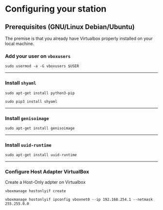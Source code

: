 # Configuring your station

## Prerequisites (GNU/Linux Debian/Ubuntu)

The premise is that you already have Virtualbox properly installed on your local machine.

### Add your user on `vboxusers`

```shell
sudo usermod -a -G vboxusers $USER
```

---

### Install `shyaml`

```shell
sudo apt-get install python3-pip

sudo pip3 install shyaml
```

---

### Install `genisoimage`

```shell
sudo apt-get install genisoimage
```

---

### Install `uuid-runtime`

```shell
sudo apt-get install uuid-runtime
```

---

### Configure Host Adapter VirtualBox

Create a Host-Only adpter on Virtualbox

```shell
vboxmanage hostonlyif create

vboxmanage hostonlyif ipconfig vboxnet0 --ip 192.168.254.1 --netmask 255.255.0.0
```
